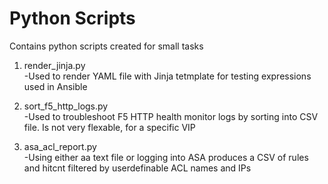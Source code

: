 # Python Scripts

Contains python scripts created for small tasks

1. render_jinja.py<br />
-Used to render YAML file with Jinja tetmplate for testing expressions used in Ansible<br />

2. sort_f5_http_logs.py<br />
-Used to troubleshoot F5 HTTP health monitor logs by sorting into CSV file. Is not very flexable, for a specific VIP<br />

3. asa_acl_report.py<br />
-Using either aa text file or logging into ASA produces a CSV of rules and hitcnt filtered by userdefinable ACL names and IPs<br />
